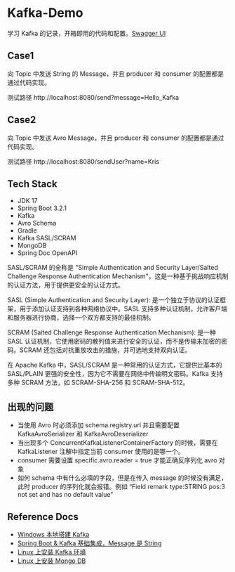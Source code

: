 # Kafka-Demo

学习 Kafka 的记录，开箱即用的代码和配置。[Swagger UI](http://localhost:8080/swagger-ui/index.html#/)

## Case1
向 Topic 中发送 String 的 Message，并且 producer 和 consumer 的配置都是通过代码实现。

测试路径 http://localhost:8080/send?message=Hello_Kafka

## Case2
向 Topic 中发送 Avro Message，并且 producer 和 consumer 的配置都是通过代码实现。

测试路径 http://localhost:8080/sendUser?name=Kris

## Tech Stack
- JDK 17
- Spring Boot 3.2.1
- Kafka
- Avro Schema
- Gradle
- Kafka SASL/SCRAM
- MongoDB
- Spring Doc OpenAPI

SASL/SCRAM 的全称是 "Simple Authentication and Security Layer/Salted Challenge Response Authentication Mechanism"。这是一种基于挑战响应机制的认证方法，用于提供更安全的认证方式。

SASL (Simple Authentication and Security Layer): 是一个独立于协议的认证框架，用于添加认证支持到各种网络协议中。SASL 支持多种认证机制，允许客户端和服务器进行协商，选择一个双方都支持的最佳机制。

SCRAM (Salted Challenge Response Authentication Mechanism): 是一种 SASL 认证机制，它使用密码的散列值来进行安全的认证，而不是传输未加密的密码。SCRAM 还包括对抗重放攻击的措施，并可选地支持双向认证。

在 Apache Kafka 中，SASL/SCRAM 是一种常用的认证方式，它提供比基本的 SASL/PLAIN 更强的安全性，因为它不需要在网络中传输明文密码。Kafka 支持多种 SCRAM 方法，如 SCRAM-SHA-256 和 SCRAM-SHA-512。

## 出现的问题
- 当使用 Avro 时必须添加 schema.registry.url 并且需要配置 KafkaAvroSerializer 和 KafkaAvroDeserializer
- 当出现多个 ConcurrentKafkaListenerContainerFactory 的时候，需要在 KafkaListener 注解中指定当前 consumer 使用的是哪一个。
- consumer 需要设置 specific.avro.reader = true 才能正确反序列化 avro 对象
- 如何 schema 中有什么必填的字段，但是在传入 message 的时候没有满足，此时 producer 的序列化就会报错。例如 “Field remark type:STRING pos:3 not set and has no default value”

## Reference Docs
- [Windows 本地搭建 Kafka](https://www.cnblogs.com/asd14828/p/13529487.html)
- [Spring Boot & Kafka 基础集成，Message 是 String](https://medium.com/@abhishekranjandev/a-comprehensive-guide-to-integrating-kafka-in-a-spring-boot-application-a4b912aee62e)
- [Linux 上安装 Kafka 环境](https://r08kdwv0y3.feishu.cn/docx/GPfRdnbfooazKPxTTEecoZs3nCg?from=from_copylink)
- [Linux 上安装 Mongo DB](https://r08kdwv0y3.feishu.cn/docx/WC9yd4mcTopWGpxtkTxcWbfanqe)